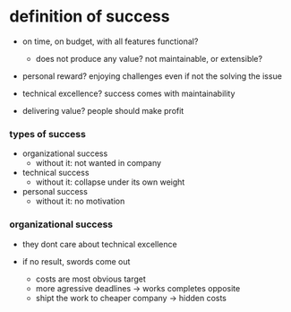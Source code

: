 # definition of success

- on time, on budget, with all features functional?
  - does not produce any value? not maintainable, or extensible?

- personal reward? enjoying challenges even if not the solving the issue

- technical excellence? success comes with maintainability

- delivering value? people should make profit

### types of success

- organizational success
  - without it: not wanted in company
- technical success
  - without it: collapse under its own weight
- personal success
  - without it: no motivation


### organizational success

- they dont care about technical excellence

- if no result, swords come out
  - costs are most obvious target
  - more agressive deadlines -> works completes opposite
  - shipt the work to cheaper company -> hidden costs
